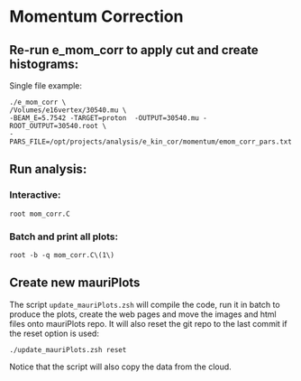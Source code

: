 # Momentum Correction 



## Re-run e_mom_corr to apply cut and create histograms:

Single file example:

```
./e_mom_corr \
/Volumes/e16vertex/30540.mu \
-BEAM_E=5.7542 -TARGET=proton  -OUTPUT=30540.mu -ROOT_OUTPUT=30540.root \
-PARS_FILE=/opt/projects/analysis/e_kin_cor/momentum/emom_corr_pars.txt
```


## Run analysis:

### Interactive:

`root mom_corr.C`

### Batch and print all plots:

`root -b -q mom_corr.C\(1\)`



## Create new mauriPlots

The script `update_mauriPlots.zsh` will compile the code, run it in batch
to produce the plots, create the web pages and move the images and html files
onto mauriPlots repo. It will also reset the git repo to the last commit if the reset
option is used:

`./update_mauriPlots.zsh reset`

Notice that the script will also copy the data from the cloud.

<br/><br/>

